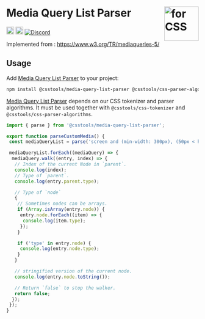 # Media Query List Parser <img src="https://cssdb.org/images/css.svg" alt="for CSS" width="90" height="90" align="right">

[<img alt="npm version" src="https://img.shields.io/npm/v/@csstools/media-query-list-parser.svg" height="20">][npm-url]
[<img alt="Build Status" src="https://github.com/csstools/postcss-plugins/actions/workflows/test.yml/badge.svg?branch=main" height="20">][cli-url]
[<img alt="Discord" src="https://shields.io/badge/Discord-5865F2?logo=discord&logoColor=white">][discord]

Implemented from : <https://www.w3.org/TR/mediaqueries-5/>

## Usage

Add [Media Query List Parser] to your project:

```bash
npm install @csstools/media-query-list-parser @csstools/css-parser-algorithms @csstools/css-tokenizer --save-dev
```

[Media Query List Parser] depends on our CSS tokenizer and parser algorithms.
It must be used together with `@csstools/css-tokenizer` and `@csstools/css-parser-algorithms`.

```ts
import { parse } from '@csstools/media-query-list-parser';

export function parseCustomMedia() {
 const mediaQueryList = parse('screen and (min-width: 300px), (50px < height < 30vw)');

 mediaQueryList.forEach((mediaQuery) => {
  mediaQuery.walk((entry, index) => {
   // Index of the current Node in `parent`.
   console.log(index);
   // Type of `parent`.
   console.log(entry.parent.type);

   // Type of `node`
   {
    // Sometimes nodes can be arrays.
    if (Array.isArray(entry.node)) {
     entry.node.forEach((item) => {
      console.log(item.type);
     });
    }

    if ('type' in entry.node) {
     console.log(entry.node.type);
    }
   }

   // stringified version of the current node.
   console.log(entry.node.toString());

   // Return `false` to stop the walker.
   return false;
  });
 });
}
```

[cli-url]: https://github.com/csstools/postcss-plugins/actions/workflows/test.yml?query=workflow/test
[discord]: https://discord.gg/bUadyRwkJS
[npm-url]: https://www.npmjs.com/package/@csstools/media-query-list-parser

[Media Query List Parser]: https://github.com/csstools/postcss-plugins/tree/main/packages/media-query-list-parser
